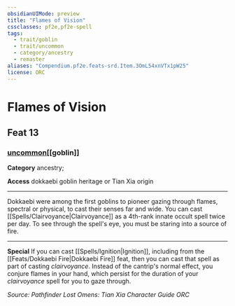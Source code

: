 ```yaml
---
obsidianUIMode: preview
title: "Flames of Vision"
cssclasses: pf2e,pf2e-spell
tags:
  - trait/goblin
  - trait/uncommon
  - category/ancestry
  - remaster
aliases: "Compendium.pf2e.feats-srd.Item.3OmL54xnVTx1pW25"
license: ORC
---
```

# Flames of Vision
## Feat 13
### [uncommon](uncommon "Uncommon Rarity Trait")[[goblin]]

**Category** ancestry; 




**Access** dokkaebi goblin heritage or Tian Xia origin

* * *

Dokkaebi were among the first goblins to pioneer gazing through flames, spectral or physical, to cast their senses far and wide. You can cast [[Spells/Clairvoyance|Clairvoyance]] as a 4th-rank innate occult spell twice per day. To see through the spell's eye, you must be staring into a source of fire.

* * *

**Special** If you can cast [[Spells/Ignition|Ignition]], including from the [[Feats/Dokkaebi Fire|Dokkaebi Fire]] feat, then you can cast that spell as part of casting _clairvoyance_. Instead of the cantrip's normal effect, you conjure flames in your hand, which persist for the duration of your _clairvoyance_ spell for you to gaze through.

*Source: Pathfinder Lost Omens: Tian Xia Character Guide*
*ORC*